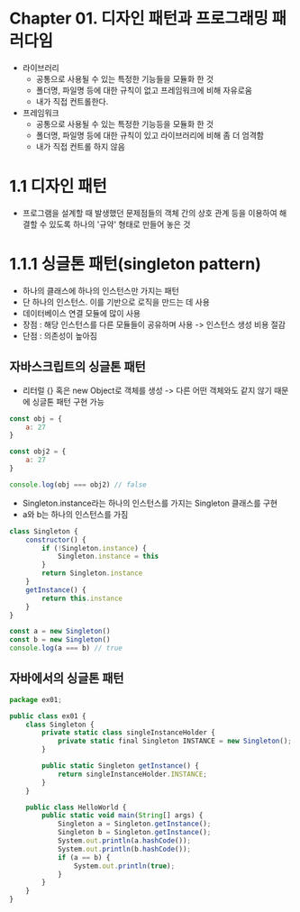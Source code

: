 # Chapter 01. 디자인 패턴과 프로그래밍 패러다임
- 라이브러리 
  - 공통으로 사용될 수 있는 특정한 기능들을 모듈화 한 것
  - 폴더명, 파일명 등에 대한 규칙이 없고 프레임워크에 비해 자유로움
  - 내가 직접 컨트롤한다.
- 프레임워크
  - 공통으로 사용될 수 있는 특정한 기능등을 모듈화 한 것
  - 폴더명, 파일명 등에 대한 규칙이 있고 라이브러리에 비해 좀 더 엄격함
  - 내가 직접 컨트롤 하지 않음

# 1.1 디자인 패턴
- 프로그램을 설계할 때 발생했던 문제점들의 객체 간의 상호 관계 등을 이용하여 해결할 수 있도록 하나의 '규약' 형태로 만들어 놓은 것

# 1.1.1 싱글톤 패턴(singleton pattern)
- 하나의 클래스에 하나의 인스턴스만 가지는 패턴
- 단 하나의 인스턴스. 이를 기반으로 로직을 만드는 데 사용
- 데이터베이스 연결 모듈에 많이 사용
- 장점 : 해당 인스턴스를 다른 모듈들이 공유하며 사용 -> 인스턴스 생성 비용 절감
- 단점 : 의존성이 높아짐

## 자바스크립트의 싱글톤 패턴
- 리터럴 {} 혹은 new Object로 객체를 생성 -> 다른 어떤 객체와도 같지 않기 때문에 싱글톤 패턴 구현 가능

```javascript
const obj = {
    a: 27
}

const obj2 = {
    a: 27
}

console.log(obj === obj2) // false
```

- Singleton.instance라는 하나의 인스턴스를 가지는 Singleton 클래스를 구현
- a와 b는 하나의 인스턴스를 가짐

```javascript
class Singleton {
    constructor() {
        if (!Singleton.instance) {
            Singleton.instance = this
        }
        return Singleton.instance
    }
    getInstance() {
        return this.instance
    }
}

const a = new Singleton()
const b = new Singleton()
console.log(a === b) // true
```

## 자바에서의 싱글톤 패턴

```javascript
package ex01;

public class ex01 {
    class Singleton {
        private static class singleInstanceHolder {
            private static final Singleton INSTANCE = new Singleton();
        }

        public static Singleton getInstance() {
            return singleInstanceHolder.INSTANCE;
        }
    }

    public class HelloWorld {
        public static void main(String[] args) {
            Singleton a = Singleton.getInstance();
            Singleton b = Singleton.getInstance();
            System.out.println(a.hashCode());
            System.out.println(b.hashCode());
            if (a == b) {
                System.out.println(true);
            }
        }
    }
}

```